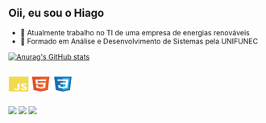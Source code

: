 ## Oii, eu sou o Hiago

- 🔭 Atualmente trabalho no TI de uma empresa de energias renováveis
- 🌱 Formado em Análise e Desenvolvimento de Sistemas pela UNIFUNEC

[![Anurag's GitHub stats](https://github-readme-stats.vercel.app/api?username=hiagozolin&count_private=true&theme=onedark)](https://github.com/anuraghazra/github-readme-stats)
<div style="display: inline_block"><br>
  <img align="center" alt="Hiago-Js" height="30" width="40" src="https://raw.githubusercontent.com/devicons/devicon/master/icons/javascript/javascript-plain.svg">
  <img align="center" alt="Hiago-HTML" height="30" width="40" src="https://raw.githubusercontent.com/devicons/devicon/master/icons/html5/html5-original.svg">
  <img align="center" alt="Hiago-CSS" height="30" width="40" src="https://raw.githubusercontent.com/devicons/devicon/master/icons/css3/css3-original.svg">
  
</div>

##

<div> 
  <a href="https://instagram.com/hiago_zolin" target="_blank"><img src="https://img.shields.io/badge/-Instagram-%23E4405F?style=for-the-badge&logo=instagram&logoColor=white" target="_blank"></a>
  <a href = "mailto:hiaigozolin8@gmail.com"><img src="https://img.shields.io/badge/-Gmail-%23333?style=for-the-badge&logo=gmail&logoColor=white" target="_blank"></a>
  <a href="https://www.linkedin.com/in/hiago-zolin-33490b20a" target="_blank"><img src="https://img.shields.io/badge/-LinkedIn-%230077B5?style=for-the-badge&logo=linkedin&logoColor=white" target="_blank"></a> 
  
</div>
